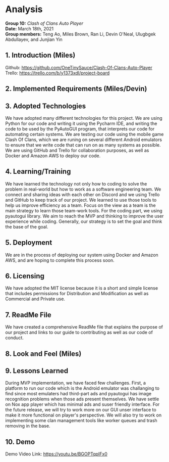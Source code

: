 # Analysis

**Group 10:** _Clash of Clans Auto Player_\
**Date:** March 18th, 2021\
**Group members:** Teng Ao, Miles Brown, Ran Li, Devin O'Neal, Ulugbgek Abdullayev, and Junjian Yin

## 1. Introduction (Miles)

Github: https://github.com/OneTinySauce/Clash-Of-Clans-Auto-Player \
Trello: https://trello.com/b/y1373xdI/project-board

## 2. Implemented Requirements (Miles/Devin)

## 3. Adopted Technologies 

We have adopted many different technologies for this project. We are using Python for our code and writing it using the Pycharm IDE, and writing the code to be used by the 
PyAutoGUI program, that interprets our code for automating certain systems. We are testing our code using the mobile game Clash Of Clans, which we are runing on several different Android emulators to ensure that we write code that can run on as many systems as possible. We are using GitHub and Trello for collaboration purposes, as well as Docker and Amazon AWS to deploy our code.

## 4. Learning/Training

We have learned the technology not only how to coding to solve the problem in real-world but how to work as a software engineering team. We connect and sharing ideas with each other on Discord and we using Trello and GitHub to keep track of our project. We learned to use those tools to help us improve efficiency as a team. Focus on the view as a team is the main strategy to learn those team-work tools. For the coding part, we using pyautogui library. We aim to reach the MVP and thinking to improve the user experience while coding. Generally, our strategy is to set the goal and think the base of the goal.

## 5. Deployment 

We are in the process of deploying our system using Docker and Amazon AWS, and are hoping to complete this process soon.

## 6. Licensing 

We have adopted the MIT license because it is a short and simple license that includes permissions for Distribution and Modification as well as Commercial and Private use.

## 7. ReadMe File

We have created a comprehensive ReadMe file that explains the purpose of our project and links to our guide to contributing as well as our code of conduct.

## 8. Look and Feel (Miles)

## 9. Lessons Learned

During MVP implementation, we have faced few challenges. First, a platform to run our code which is the Android emulator was challanging to find since most emulaters had third-part ads and pyautogui has image recognition problems when those ads present themselves. We have settle on Nox app player which has minimal ads and suser friendly interface. For the future release, we will try to work more on our GUI unser interface to make it more functional on player's perspective. We will also try to work on implementing some clan management tools like worker queues and trash removing in the base.

## 10. Demo 

Demo Video Link: https://youtu.be/BGOPTqpIFx0
